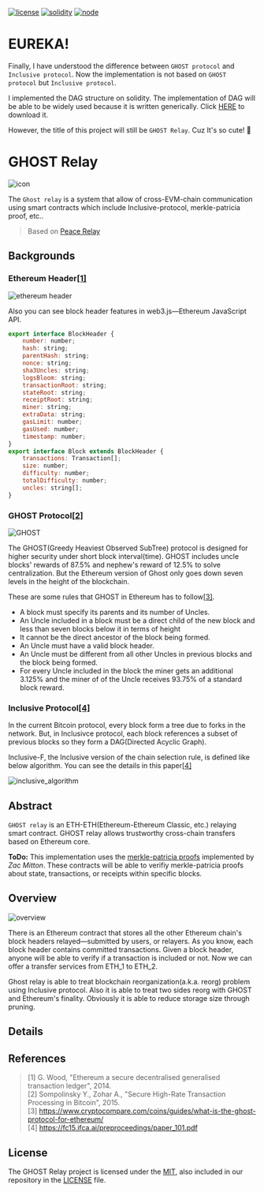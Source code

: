 [![license](https://img.shields.io/github/license/twodude/ghost-relay.svg)](https://opensource.org/licenses/MIT)
[![solidity](https://img.shields.io/badge/solidity-%5E0.5.1-brown.svg)](https://img.shields.io/badge/solidity-%5E0.5.1-brown.svg)
[![node](https://img.shields.io/badge/node-10.14.1-yellow.svg)](https://nodejs.org/en/)


# EUREKA!

Finally, I have understood the difference between ```GHOST protocol``` and ```Inclusive protocol```. Now the implementation is not based on ```GHOST protocol``` but ```Inclusive protocol```.

I implemented the DAG structure on solidity. The implementation of DAG will be able to be widely used because it is written generically. Click [HERE]() to download it.
<!--
Link
-->

However, the title of this project will still be ```GHOST Relay```. Cuz It's so cute! :ghost:


# GHOST Relay

![icon](https://github.com/twodude/ghost-relay/blob/master/images/icon.png)

The ```Ghost relay``` is a system that allow of cross-EVM-chain communication using smart contracts which include Inclusive-protocol, merkle-patricia proof, etc..

> Based on [Peace Relay](https://github.com/KyberNetwork/peace-relay)


## Backgrounds

### Ethereum Header[[1]](https://github.com/twodude/ghost-relay/blob/master/README.md#references)
![ethereum header](https://github.com/twodude/ghost-relay/blob/master/images/ethereum%20header.jpg)

Also you can see block header features in web3.js&mdash;Ethereum JavaScript API.

```javascript
export interface BlockHeader {
    number: number;
    hash: string;
    parentHash: string;
    nonce: string;
    sha3Uncles: string;
    logsBloom: string;
    transactionRoot: string;
    stateRoot: string;
    receiptRoot: string;
    miner: string;
    extraData: string;
    gasLimit: number;
    gasUsed: number;
    timestamp: number;
}
export interface Block extends BlockHeader {
    transactions: Transaction[];
    size: number;
    difficulty: number;
    totalDifficulty: number;
    uncles: string[];
}
```

### GHOST Protocol[[2]](https://github.com/twodude/ghost-relay/blob/master/README.md#references)
![GHOST](https://github.com/twodude/ghost-relay/blob/master/images/GHOST.png)

The GHOST(Greedy Heaviest Observed SubTree) protocol is designed for higher security under short block interval(time). GHOST includes uncle blocks' rewards of 87.5% and nephew's reward of 12.5% to solve centralization. But the Ethereum version of Ghost only goes down seven levels in the height of the blockchain.

These are some rules that GHOST in Ethereum has to follow[[3]](https://github.com/twodude/ghost-relay/blob/master/README.md#references).
* A block must specify its parents and its number of Uncles.
* An Uncle included in a block must be a direct child of the new block and less than seven blocks below it in terms of height
* It cannot be the direct ancestor of the block being formed.
* An Uncle must have a valid block header.
* An Uncle must be different from all other Uncles in previous blocks and the block being formed.
* For every Uncle included in the block the miner gets an additional 3.125% and the miner of of the Uncle receives 93.75% of a standard block reward.


### Inclusive Protocol[[4]](https://github.com/twodude/ghost-relay/blob/master/README.md#references)

In the current Bitcoin protocol, every block form a tree due to forks in the network. But, in Inclusivce protocol, each block references a subset of previous blocks so they form a DAG(Directed Acyclic Graph).

Inclusive-F, the Inclusive version of the chain selection rule, is defined like below algorithm. You can see the details in this paper[[4]](https://github.com/twodude/ghost-relay/blob/master/README.md#references)

![inclusive_algorithm](https://github.com/twodude/ghost-relay/blob/master/images/inclusive-f-algorithm.png)


## Abstract

```GHOST relay``` is an ETH-ETH(Ethereum-Ethereum Classic, etc.) relaying smart contract. GHOST relay allows trustworthy cross-chain transfers based on Ethereum core. 

**ToDo:**
This implementation uses the [merkle-patricia proofs](https://github.com/zmitton/eth-proof) implemented by
*Zac Mitton*.
These contracts will be able to verifiy merkle-patricia proofs about state, transactions, or receipts within specific blocks.


## Overview
![overview](https://github.com/twodude/ghost-relay/blob/master/images/overview.png)

There is an Ethereum contract that stores all the other Ethereum chain's block headers relayed&mdash;submitted by users, or relayers. As you know, each block header contains committed transactions. Given a block header, anyone will be able to verify if a transaction is included or not. Now we can offer a transfer services from ETH_1 to ETH_2.

Ghost relay is able to treat blockchain reorganization(a.k.a. reorg) problem using Inclusive protocol. Also it is able to treat two sides reorg with GHOST and Ethereum's finality. Obviously it is able to reduce storage size through pruning.


## Details


<!--
### Tree

Based on the following post[[5]](https://github.com/twodude/ghost-relay/blob/master/README.md#references).

### ToDo: Pruning

It requires too many fees(gases) to contain all tree's nodes, so we have to prune some useless branches. Fortunately, Ethereum adopts not GHOST but
**modified GHOST protocol**
which covers only seven levels in the height of blockchain, and requires ten confirmations to achieve finality[[6]](https://github.com/twodude/ghost-relay/blob/master/README.md#references).

It is possible to prune all the other branches more than ten times previously except a main-chain's one.


## How to Use :: ghost.sol

### newNode
```solidity
function newNode(
        bytes32 BlockHash,
        bytes32 prevBlockHash,
        bytes32 stateRoot,
        bytes32 txRoot,
        bytes32 receiptRoot
    ) 
    public
    returns(bytes32 newNodeId)
```

Register a new node for blockchain(tree structure).   
Return new block's hash.

### pruneBranch
```solidity
function pruneBranch(bytes32 nodeId)
    public
    returns(bool success)
```

Delete a branch.   
Return true/false.

### getNextNode
```solidity
function getNextNode(bytes32 nodeId)
    public
    view
    returns(bytes32 childId)
```

Calculate the heavist subtree. Select main chain.   
Return selected child block's hash.
-->


## References

> [1] G. Wood, "Ethereum a secure decentralised generalised transaction ledger", 2014.   
> [2] Sompolinsky Y., Zohar A., "Secure High-Rate Transaction Processing in Bitcoin", 2015.   
> [3] https://www.cryptocompare.com/coins/guides/what-is-the-ghost-protocol-for-ethereum/   
> [4] https://fc15.ifca.ai/preproceedings/paper_101.pdf  


## License
The GHOST Relay project is licensed under the [MIT](https://opensource.org/licenses/MIT), also included in our repository in the [LICENSE](https://github.com/twodude/ghost-relay/blob/master/LICENSE) file.
